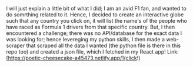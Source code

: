 I will just explain a little bit of what I did; I am an avid F1 fan, and wanted to do somrthing related to it. Hence, I decided to create an interactive globe such that any country you click on, it will list the name's of the people who have raced as Formula 1 drivers from that specific country. But, I then encountered a challenge; there was no API/database for the exact data I was looking for; hence levereging my python skills, I then made a web-scraper that scraped all the data I wanted (the python file is there in this repo too) and created a json file, which I fetched in my React app! Link: [https://poetic-cheesecake-a45473.netlify.app/](click!)
